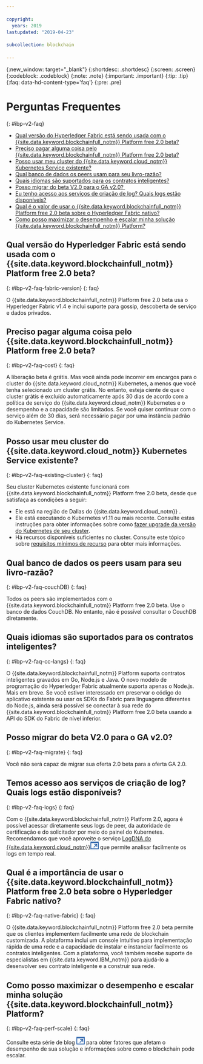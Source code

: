 ```yaml
---

copyright:
  years: 2019
lastupdated: "2019-04-23"

subcollection: blockchain

---
```



{:new_window: target="_blank"}
{:shortdesc: .shortdesc}
{:screen: .screen}
{:codeblock: .codeblock}
{:note: .note}
{:important: .important}
{:tip: .tip}
{:faq: data-hd-content-type='faq'}
{:pre: .pre}

# Perguntas Frequentes
{: #ibp-v2-faq}

- [Qual versão do Hyperledger Fabric está sendo usada com o {{site.data.keyword.blockchainfull_notm}} Platform free 2.0 beta?](#ibp-v2-faq-fabric-version)
- [Preciso pagar alguma coisa pelo {{site.data.keyword.blockchainfull_notm}} Platform free 2.0 beta?](#ibp-v2-faq-cost)
- [Posso usar meu cluster do {{site.data.keyword.cloud_notm}} Kubernetes Service existente?](#ibp-v2-faq-existing-cluster)
- [Qual banco de dados os peers usam para seu livro-razão?](#ibp-v2-faq-couchDB)
- [Quais idiomas são suportados para os contratos inteligentes?](#ibp-v2-faq-cc-langs)
- [Posso migrar do beta V2.0 para o GA v2.0? ](/docs/services/blockchain/howto/ibp-v2-deploy-iks.html#ibp-v2-faq-migrate)
- [Eu tenho acesso aos serviços de criação de log? Quais logs estão disponíveis?](#ibp-v2-faq-logs)
- [Qual é o valor de usar o {{site.data.keyword.blockchainfull_notm}} Platform free 2.0 beta sobre o Hyperledger Fabric nativo?](#ibp-v2-faq-native-fabric)
- [Como posso maximizar o desempenho e escalar minha solução {{site.data.keyword.blockchainfull_notm}} Platform?](#ibp-v2-faq-perf-scale)

## Qual versão do Hyperledger Fabric está sendo usada com o {{site.data.keyword.blockchainfull_notm}} Platform free 2.0 beta?
{: #ibp-v2-faq-fabric-version}
{: faq}

O {{site.data.keyword.blockchainfull_notm}} Platform free 2.0 beta usa o Hyperledger Fabric v1.4 e inclui suporte para gossip, descoberta de serviço e dados privados.

## Preciso pagar alguma coisa pelo {{site.data.keyword.blockchainfull_notm}} Platform free 2.0 beta?
{: #ibp-v2-faq-cost}
{: faq}

A liberação beta é grátis. Mas você ainda pode incorrer em encargos para o cluster do {{site.data.keyword.cloud_notm}} Kubernetes, a menos que você tenha selecionado um cluster grátis.  No entanto, esteja ciente de que o cluster grátis é excluído automaticamente após 30 dias de acordo com a política de serviço do {{site.data.keyword.cloud_notm}} Kubernetes e o desempenho e a capacidade são limitados.  Se você quiser continuar com o serviço além de 30 dias, será necessário pagar por uma instância padrão do Kubernetes Service. 

## Posso usar meu cluster do {{site.data.keyword.cloud_notm}} Kubernetes Service existente?
{: #ibp-v2-faq-existing-cluster}
{: faq}

Seu cluster Kubernetes existente funcionará com {{site.data.keyword.blockchainfull_notm}} Platform free 2.0 beta, desde que satisfaça as condições a seguir:
- Ele está na região de Dallas do  {{site.data.keyword.cloud_notm}} .
- Ele está executando o Kubernetes v1.11 ou mais recente. Consulte estas instruções para obter informações sobre como [fazer upgrade da versão do Kubernetes de seu cluster](/docs/services/blockchain/howto/ibp-v2-deploy-iks.html#ibp-v2-deploy-iks-updating-kubernetes).
- Há recursos disponíveis suficientes no cluster. Consulte este tópico sobre [requisitos mínimos de recurso](/docs/services/blockchain/howto/ibp-v2-deploy-iks.html#ibp-v2-deploy-iks-resources-required) para obter mais informações.

## Qual banco de dados os peers usam para seu livro-razão?
{: #ibp-v2-faq-couchDB}
{: faq}

Todos os peers são implementados com o {{site.data.keyword.blockchainfull_notm}} Platform free 2.0 beta. Use o banco de dados CouchDB. No entanto, não é possível consultar o CouchDB diretamente.

## Quais idiomas são suportados para os contratos inteligentes?
{: #ibp-v2-faq-cc-langs}
{: faq}

O {{site.data.keyword.blockchainfull_notm}} Platform suporta contratos inteligentes gravados em Go, Node.js e Java. O novo modelo de programação do Hyperledger Fabric atualmente suporta apenas o Node.js. Mais em breve. Se você estiver interessado em preservar o código do aplicativo existente ou usar os SDKs do Fabric para linguagens diferentes do Node.js, ainda será possível se conectar à sua rede do {{site.data.keyword.blockchainfull_notm}} Platform free 2.0 beta usando a API do SDK do Fabric de nível inferior.

## Posso migrar do beta V2.0 para o GA v2.0? 
{: #ibp-v2-faq-migrate}
{: faq}

Você não será capaz de migrar sua oferta 2.0 beta para a oferta GA 2.0.

## Temos acesso aos serviços de criação de log? Quais logs estão disponíveis?
{: #ibp-v2-faq-logs}
{: faq}

Com o {{site.data.keyword.blockchainfull_notm}} Platform 2.0, agora é possível acessar diretamente seus logs de peer, da autoridade de certificação e do solicitador por meio do painel do Kubernetes. Recomendamos que você aproveite o serviço [LogDNA do {{site.data.keyword.cloud_notm}}![Ícone de link externo](../images/external_link.svg "Ícone de link externo")](https://cloud.ibm.com/docs/services/Log-Analysis-with-LogDNA?topic=LogDNA-kube#kube "Gerenciando logs do cluster do Kubernetes com o IBM Log Analysis com LogDNA") que permite analisar facilmente os logs em tempo real.

## Qual é a importância de usar o {{site.data.keyword.blockchainfull_notm}} Platform free 2.0 beta sobre o Hyperledger Fabric nativo?
{: #ibp-v2-faq-native-fabric}
{: faq}

O {{site.data.keyword.blockchainfull_notm}} Platform free 2.0 beta permite que os clientes implementem facilmente uma rede de blockchain customizada. A plataforma inclui um console intuitivo para implementação rápida de uma rede e a capacidade de instalar e instanciar facilmente os contratos inteligentes. Com a plataforma, você também recebe suporte de especialistas em {{site.data.keyword.IBM_notm}} para ajudá-lo a desenvolver seu contrato inteligente e a construir sua rede.

## Como posso maximizar o desempenho e escalar minha solução {{site.data.keyword.blockchainfull_notm}} Platform?
{: #ibp-v2-faq-perf-scale}
{: faq}

Consulte esta série de blog [ ![Ícone de link externo](../images/external_link.svg "Ícone de link externo")](https://www.ibm.com/blogs/blockchain/2019/01/answering-your-questions-on-hyperledger-fabric-performance-and-scale/ "Respondendo perguntas sobre desempenho e escala do Hyperledger Fabric") para obter fatores que afetam o desempenho de sua solução e informações sobre como o blockchain pode escalar.
